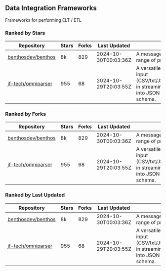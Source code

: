 ## Data Integration Frameworks

Frameworks for performing ELT / ETL

### Ranked by Stars

| Repository | Stars | Forks | Last Updated | Description | 
|------------|-------|-------|--------------|-------------|
| [benthosdev/benthos](https://github.com/benthosdev/benthos) | 8k | 829 | 2024-10-30T00:03:36Z |  A message streaming bridge between a range of protocols. |
| [jf-tech/omniparser](https://github.com/jf-tech/omniparser) | 955 | 68 | 2024-10-29T20:03:55Z |  A versatile ETL library that parses text input (CSV/txt/JSON/XML/EDI/X12/EDIFACT/etc) in streaming fashion and transforms data into JSON output using data-driven schema. |

### Ranked by Forks

| Repository | Stars | Forks | Last Updated | Description | 
|------------|-------|-------|--------------|-------------|
| [benthosdev/benthos](https://github.com/benthosdev/benthos) | 8k | 829 | 2024-10-30T00:03:36Z |  A message streaming bridge between a range of protocols. |
| [jf-tech/omniparser](https://github.com/jf-tech/omniparser) | 955 | 68 | 2024-10-29T20:03:55Z |  A versatile ETL library that parses text input (CSV/txt/JSON/XML/EDI/X12/EDIFACT/etc) in streaming fashion and transforms data into JSON output using data-driven schema. |

### Ranked by Last Updated

| Repository | Stars | Forks | Last Updated | Description | 
|------------|-------|-------|--------------|-------------|
| [benthosdev/benthos](https://github.com/benthosdev/benthos) | 8k | 829 | 2024-10-30T00:03:36Z |  A message streaming bridge between a range of protocols. |
| [jf-tech/omniparser](https://github.com/jf-tech/omniparser) | 955 | 68 | 2024-10-29T20:03:55Z |  A versatile ETL library that parses text input (CSV/txt/JSON/XML/EDI/X12/EDIFACT/etc) in streaming fashion and transforms data into JSON output using data-driven schema. |

